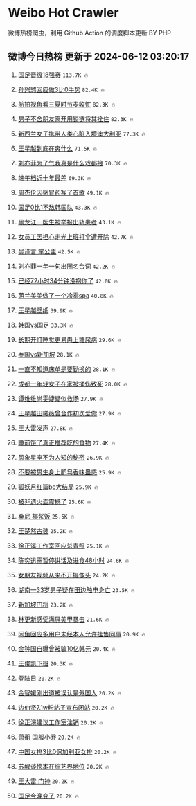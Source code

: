 # Weibo Hot Crawler 



微博热榜爬虫，利用 Github Action 的调度脚本更新 BY PHP 


## 微博今日热榜 更新于 2024-06-12 03:20:17 
1. [国足晋级18强赛](https://s.weibo.com/weibo?q=%23%E5%9B%BD%E8%B6%B3%E6%99%8B%E7%BA%A718%E5%BC%BA%E8%B5%9B%23&t=31&band_rank=1&Refer=top) `113.7K 🔥` 

1. [孙兴慜回应做3比0手势](https://s.weibo.com/weibo?q=%23%E5%AD%99%E5%85%B4%E6%85%9C%E5%9B%9E%E5%BA%94%E5%81%9A3%E6%AF%940%E6%89%8B%E5%8A%BF%23&t=31&band_rank=2&Refer=top) `82.4K 🔥` 

1. [航拍视角看三夏时节麦收忙](https://s.weibo.com/weibo?q=%23%E8%88%AA%E6%8B%8D%E8%A7%86%E8%A7%92%E7%9C%8B%E4%B8%89%E5%A4%8F%E6%97%B6%E8%8A%82%E9%BA%A6%E6%94%B6%E5%BF%99%23&t=31&band_rank=3&Refer=top) `82.3K 🔥` 

1. [男子不舍朋友离开用锁链将其拴住](https://s.weibo.com/weibo?q=%23%E7%94%B7%E5%AD%90%E4%B8%8D%E8%88%8D%E6%9C%8B%E5%8F%8B%E7%A6%BB%E5%BC%80%E7%94%A8%E9%94%81%E9%93%BE%E5%B0%86%E5%85%B6%E6%8B%B4%E4%BD%8F%23&t=31&band_rank=4&Refer=top) `82.3K 🔥` 

1. [新西兰女子携带人类心脏入境澳大利亚](https://s.weibo.com/weibo?q=%23%E6%96%B0%E8%A5%BF%E5%85%B0%E5%A5%B3%E5%AD%90%E6%90%BA%E5%B8%A6%E4%BA%BA%E7%B1%BB%E5%BF%83%E8%84%8F%E5%85%A5%E5%A2%83%E6%BE%B3%E5%A4%A7%E5%88%A9%E4%BA%9A%23&t=31&band_rank=5&Refer=top) `77.3K 🔥` 

1. [王星越到底在爽什么](https://s.weibo.com/weibo?q=%23%E7%8E%8B%E6%98%9F%E8%B6%8A%E5%88%B0%E5%BA%95%E5%9C%A8%E7%88%BD%E4%BB%80%E4%B9%88%23&t=31&band_rank=6&Refer=top) `71.5K 🔥` 

1. [刘亦菲为了气我真是什么戏都接](https://s.weibo.com/weibo?q=%23%E5%88%98%E4%BA%A6%E8%8F%B2%E4%B8%BA%E4%BA%86%E6%B0%94%E6%88%91%E7%9C%9F%E6%98%AF%E4%BB%80%E4%B9%88%E6%88%8F%E9%83%BD%E6%8E%A5%23&t=31&band_rank=7&Refer=top) `70.3K 🔥` 

1. [端午档近十年最差](https://s.weibo.com/weibo?q=%23%E7%AB%AF%E5%8D%88%E6%A1%A3%E8%BF%91%E5%8D%81%E5%B9%B4%E6%9C%80%E5%B7%AE%23&t=31&band_rank=8&Refer=top) `69.3K 🔥` 

1. [周杰伦因感冒药写了首歌](https://s.weibo.com/weibo?q=%23%E5%91%A8%E6%9D%B0%E4%BC%A6%E5%9B%A0%E6%84%9F%E5%86%92%E8%8D%AF%E5%86%99%E4%BA%86%E9%A6%96%E6%AD%8C%23&t=31&band_rank=9&Refer=top) `49.1K 🔥` 

1. [国足0比1不敌韩国队](https://s.weibo.com/weibo?q=%23%E5%9B%BD%E8%B6%B30%E6%AF%941%E4%B8%8D%E6%95%8C%E9%9F%A9%E5%9B%BD%E9%98%9F%23&t=31&band_rank=10&Refer=top) `43.3K 🔥` 

1. [黑龙江一医生被举报出轨患者](https://s.weibo.com/weibo?q=%23%E9%BB%91%E9%BE%99%E6%B1%9F%E4%B8%80%E5%8C%BB%E7%94%9F%E8%A2%AB%E4%B8%BE%E6%8A%A5%E5%87%BA%E8%BD%A8%E6%82%A3%E8%80%85%23&t=31&band_rank=11&Refer=top) `43.1K 🔥` 

1. [女员工因担心走光上班打伞遭开除](https://s.weibo.com/weibo?q=%23%E5%A5%B3%E5%91%98%E5%B7%A5%E5%9B%A0%E6%8B%85%E5%BF%83%E8%B5%B0%E5%85%89%E4%B8%8A%E7%8F%AD%E6%89%93%E4%BC%9E%E9%81%AD%E5%BC%80%E9%99%A4%23&t=31&band_rank=12&Refer=top) `42.7K 🔥` 

1. [吴谨言 掌公主](https://s.weibo.com/weibo?q=%E5%90%B4%E8%B0%A8%E8%A8%80%20%E6%8E%8C%E5%85%AC%E4%B8%BB&t=31&band_rank=13&Refer=top) `42.5K 🔥` 

1. [刘亦菲一年一句出圈名台词](https://s.weibo.com/weibo?q=%23%E5%88%98%E4%BA%A6%E8%8F%B2%E4%B8%80%E5%B9%B4%E4%B8%80%E5%8F%A5%E5%87%BA%E5%9C%88%E5%90%8D%E5%8F%B0%E8%AF%8D%23&t=31&band_rank=14&Refer=top) `42.2K 🔥` 

1. [已经72小时34分钟没抱你了](https://s.weibo.com/weibo?q=%23%E5%B7%B2%E7%BB%8F72%E5%B0%8F%E6%97%B634%E5%88%86%E9%92%9F%E6%B2%A1%E6%8A%B1%E4%BD%A0%E4%BA%86%23&t=31&band_rank=15&Refer=top) `42.0K 🔥` 

1. [萌兰美美做了一个冷雾spa](https://s.weibo.com/weibo?q=%23%E8%90%8C%E5%85%B0%E7%BE%8E%E7%BE%8E%E5%81%9A%E4%BA%86%E4%B8%80%E4%B8%AA%E5%86%B7%E9%9B%BEspa%23&t=31&band_rank=16&Refer=top) `40.8K 🔥` 

1. [王星越壁纸](https://s.weibo.com/weibo?q=%E7%8E%8B%E6%98%9F%E8%B6%8A%E5%A3%81%E7%BA%B8&t=31&band_rank=17&Refer=top) `39.9K 🔥` 

1. [韩国vs国足](https://s.weibo.com/weibo?q=%23%E9%9F%A9%E5%9B%BDvs%E5%9B%BD%E8%B6%B3%23&t=31&band_rank=18&Refer=top) `33.3K 🔥` 

1. [长期开灯睡觉更易患上糖尿病](https://s.weibo.com/weibo?q=%23%E9%95%BF%E6%9C%9F%E5%BC%80%E7%81%AF%E7%9D%A1%E8%A7%89%E6%9B%B4%E6%98%93%E6%82%A3%E4%B8%8A%E7%B3%96%E5%B0%BF%E7%97%85%23&t=31&band_rank=19&Refer=top) `29.6K 🔥` 

1. [泰国vs新加坡](https://s.weibo.com/weibo?q=%E6%B3%B0%E5%9B%BDvs%E6%96%B0%E5%8A%A0%E5%9D%A1&t=31&band_rank=20&Refer=top) `28.1K 🔥` 

1. [一直不知道床单是要勤换的](https://s.weibo.com/weibo?q=%23%E4%B8%80%E7%9B%B4%E4%B8%8D%E7%9F%A5%E9%81%93%E5%BA%8A%E5%8D%95%E6%98%AF%E8%A6%81%E5%8B%A4%E6%8D%A2%E7%9A%84%23&t=31&band_rank=21&Refer=top) `28.1K 🔥` 

1. [成都一年轻女子在家被捅伤致死](https://s.weibo.com/weibo?q=%23%E6%88%90%E9%83%BD%E4%B8%80%E5%B9%B4%E8%BD%BB%E5%A5%B3%E5%AD%90%E5%9C%A8%E5%AE%B6%E8%A2%AB%E6%8D%85%E4%BC%A4%E8%87%B4%E6%AD%BB%23&t=31&band_rank=22&Refer=top) `28.0K 🔥` 

1. [谭维维尚雯婕疑似救场](https://s.weibo.com/weibo?q=%23%E8%B0%AD%E7%BB%B4%E7%BB%B4%E5%B0%9A%E9%9B%AF%E5%A9%95%E7%96%91%E4%BC%BC%E6%95%91%E5%9C%BA%23&t=31&band_rank=23&Refer=top) `27.9K 🔥` 

1. [王星越田曦薇曾合作初次爱你](https://s.weibo.com/weibo?q=%23%E7%8E%8B%E6%98%9F%E8%B6%8A%E7%94%B0%E6%9B%A6%E8%96%87%E6%9B%BE%E5%90%88%E4%BD%9C%E5%88%9D%E6%AC%A1%E7%88%B1%E4%BD%A0%23&t=31&band_rank=24&Refer=top) `27.9K 🔥` 

1. [王大雷发声](https://s.weibo.com/weibo?q=%23%E7%8E%8B%E5%A4%A7%E9%9B%B7%E5%8F%91%E5%A3%B0%23&t=31&band_rank=25&Refer=top) `27.8K 🔥` 

1. [睡前饿了真正推荐吃的食物](https://s.weibo.com/weibo?q=%23%E7%9D%A1%E5%89%8D%E9%A5%BF%E4%BA%86%E7%9C%9F%E6%AD%A3%E6%8E%A8%E8%8D%90%E5%90%83%E7%9A%84%E9%A3%9F%E7%89%A9%23&t=31&band_rank=26&Refer=top) `27.4K 🔥` 

1. [风象星座不为人知的秘密](https://s.weibo.com/weibo?q=%23%E9%A3%8E%E8%B1%A1%E6%98%9F%E5%BA%A7%E4%B8%8D%E4%B8%BA%E4%BA%BA%E7%9F%A5%E7%9A%84%E7%A7%98%E5%AF%86%23&t=31&band_rank=27&Refer=top) `26.9K 🔥` 

1. [不要被男生身上肥皂香味蛊惑](https://s.weibo.com/weibo?q=%23%E4%B8%8D%E8%A6%81%E8%A2%AB%E7%94%B7%E7%94%9F%E8%BA%AB%E4%B8%8A%E8%82%A5%E7%9A%82%E9%A6%99%E5%91%B3%E8%9B%8A%E6%83%91%23&t=31&band_rank=28&Refer=top) `25.9K 🔥` 

1. [狐妖月红篇be大结局](https://s.weibo.com/weibo?q=%23%E7%8B%90%E5%A6%96%E6%9C%88%E7%BA%A2%E7%AF%87be%E5%A4%A7%E7%BB%93%E5%B1%80%23&t=31&band_rank=29&Refer=top) `25.9K 🔥` 

1. [被非遗火壶震撼了](https://s.weibo.com/weibo?q=%23%E8%A2%AB%E9%9D%9E%E9%81%97%E7%81%AB%E5%A3%B6%E9%9C%87%E6%92%BC%E4%BA%86%23&t=31&band_rank=30&Refer=top) `25.6K 🔥` 

1. [桑尼 椰浆饭](https://s.weibo.com/weibo?q=%E6%A1%91%E5%B0%BC%20%E6%A4%B0%E6%B5%86%E9%A5%AD&t=31&band_rank=31&Refer=top) `25.5K 🔥` 

1. [王楚然古装](https://s.weibo.com/weibo?q=%E7%8E%8B%E6%A5%9A%E7%84%B6%E5%8F%A4%E8%A3%85&t=31&band_rank=32&Refer=top) `25.2K 🔥` 

1. [徐正溪工作室回应杀青照](https://s.weibo.com/weibo?q=%23%E5%BE%90%E6%AD%A3%E6%BA%AA%E5%B7%A5%E4%BD%9C%E5%AE%A4%E5%9B%9E%E5%BA%94%E6%9D%80%E9%9D%92%E7%85%A7%23&t=31&band_rank=33&Refer=top) `25.1K 🔥` 

1. [陈奕迅需暂停讲话及进食48小时](https://s.weibo.com/weibo?q=%23%E9%99%88%E5%A5%95%E8%BF%85%E9%9C%80%E6%9A%82%E5%81%9C%E8%AE%B2%E8%AF%9D%E5%8F%8A%E8%BF%9B%E9%A3%9F48%E5%B0%8F%E6%97%B6%23&t=31&band_rank=34&Refer=top) `24.6K 🔥` 

1. [女朋友视频从来不开摄像头](https://s.weibo.com/weibo?q=%23%E5%A5%B3%E6%9C%8B%E5%8F%8B%E8%A7%86%E9%A2%91%E4%BB%8E%E6%9D%A5%E4%B8%8D%E5%BC%80%E6%91%84%E5%83%8F%E5%A4%B4%23&t=31&band_rank=35&Refer=top) `24.2K 🔥` 

1. [湖南一33岁男子疑在田边触电身亡](https://s.weibo.com/weibo?q=%23%E6%B9%96%E5%8D%97%E4%B8%8033%E5%B2%81%E7%94%B7%E5%AD%90%E7%96%91%E5%9C%A8%E7%94%B0%E8%BE%B9%E8%A7%A6%E7%94%B5%E8%BA%AB%E4%BA%A1%23&t=31&band_rank=36&Refer=top) `23.5K 🔥` 

1. [新加坡门将](https://s.weibo.com/weibo?q=%E6%96%B0%E5%8A%A0%E5%9D%A1%E9%97%A8%E5%B0%86&t=31&band_rank=37&Refer=top) `23.2K 🔥` 

1. [林更新感受满屏美甲暴击](https://s.weibo.com/weibo?q=%23%E6%9E%97%E6%9B%B4%E6%96%B0%E6%84%9F%E5%8F%97%E6%BB%A1%E5%B1%8F%E7%BE%8E%E7%94%B2%E6%9A%B4%E5%87%BB%23&t=31&band_rank=38&Refer=top) `21.6K 🔥` 

1. [闲鱼回应多用户未经本人允许挂售同事](https://s.weibo.com/weibo?q=%23%E9%97%B2%E9%B1%BC%E5%9B%9E%E5%BA%94%E5%A4%9A%E7%94%A8%E6%88%B7%E6%9C%AA%E7%BB%8F%E6%9C%AC%E4%BA%BA%E5%85%81%E8%AE%B8%E6%8C%82%E5%94%AE%E5%90%8C%E4%BA%8B%23&t=31&band_rank=39&Refer=top) `20.9K 🔥` 

1. [金钟国自曝曾被骗10亿韩元](https://s.weibo.com/weibo?q=%23%E9%87%91%E9%92%9F%E5%9B%BD%E8%87%AA%E6%9B%9D%E6%9B%BE%E8%A2%AB%E9%AA%9710%E4%BA%BF%E9%9F%A9%E5%85%83%23&t=31&band_rank=40&Refer=top) `20.4K 🔥` 

1. [王俊凯下班](https://s.weibo.com/weibo?q=%E7%8E%8B%E4%BF%8A%E5%87%AF%E4%B8%8B%E7%8F%AD&t=31&band_rank=41&Refer=top) `20.3K 🔥` 

1. [登陆日](https://s.weibo.com/weibo?q=%E7%99%BB%E9%99%86%E6%97%A5&t=31&band_rank=42&Refer=top) `20.2K 🔥` 

1. [金智媛刚出道被误认是外国人](https://s.weibo.com/weibo?q=%23%E9%87%91%E6%99%BA%E5%AA%9B%E5%88%9A%E5%87%BA%E9%81%93%E8%A2%AB%E8%AF%AF%E8%AE%A4%E6%98%AF%E5%A4%96%E5%9B%BD%E4%BA%BA%23&t=31&band_rank=43&Refer=top) `20.2K 🔥` 

1. [边伯贤7.1w粉站子宣布闭站](https://s.weibo.com/weibo?q=%23%E8%BE%B9%E4%BC%AF%E8%B4%A47.1w%E7%B2%89%E7%AB%99%E5%AD%90%E5%AE%A3%E5%B8%83%E9%97%AD%E7%AB%99%23&t=31&band_rank=44&Refer=top) `20.2K 🔥` 

1. [徐正溪建议工作室注销](https://s.weibo.com/weibo?q=%23%E5%BE%90%E6%AD%A3%E6%BA%AA%E5%BB%BA%E8%AE%AE%E5%B7%A5%E4%BD%9C%E5%AE%A4%E6%B3%A8%E9%94%80%23&t=31&band_rank=45&Refer=top) `20.2K 🔥` 

1. [萧蘅 国服小乔](https://s.weibo.com/weibo?q=%E8%90%A7%E8%98%85%20%E5%9B%BD%E6%9C%8D%E5%B0%8F%E4%B9%94&t=31&band_rank=46&Refer=top) `20.2K 🔥` 

1. [中国女排3比0保加利亚女排](https://s.weibo.com/weibo?q=%23%E4%B8%AD%E5%9B%BD%E5%A5%B3%E6%8E%923%E6%AF%940%E4%BF%9D%E5%8A%A0%E5%88%A9%E4%BA%9A%E5%A5%B3%E6%8E%92%23&t=31&band_rank=47&Refer=top) `20.2K 🔥` 

1. [苏醒谈快本在综艺界地位](https://s.weibo.com/weibo?q=%23%E8%8B%8F%E9%86%92%E8%B0%88%E5%BF%AB%E6%9C%AC%E5%9C%A8%E7%BB%BC%E8%89%BA%E7%95%8C%E5%9C%B0%E4%BD%8D%23&t=31&band_rank=48&Refer=top) `20.2K 🔥` 

1. [王大雷 门神](https://s.weibo.com/weibo?q=%E7%8E%8B%E5%A4%A7%E9%9B%B7%20%E9%97%A8%E7%A5%9E&t=31&band_rank=49&Refer=top) `20.2K 🔥` 

1. [国足今晚变了](https://s.weibo.com/weibo?q=%23%E5%9B%BD%E8%B6%B3%E4%BB%8A%E6%99%9A%E5%8F%98%E4%BA%86%23&t=31&band_rank=50&Refer=top) `20.2K 🔥` 


